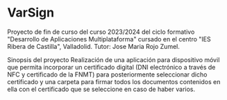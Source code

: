 # VarSign
Proyecto de fin de curso del curso 2023/2024 del ciclo formativo "Desarrollo de Aplicaciones Multiplataforma" cursado en el centro "IES Ribera de Castilla", Valladolid. Tutor: Jose Maria Rojo Zumel.

Sinopsis del proyecto
Realización de una aplicación para dispositivo móvil que permita incorporar un certificado digital (DNI electrónico a través de NFC y certificado de la FNMT) para posteriormente seleccionar dicho certificado y una carpeta para firmar todos los documentos contenidos en ella con el certificado que se seleccione en caso de haber varios.
